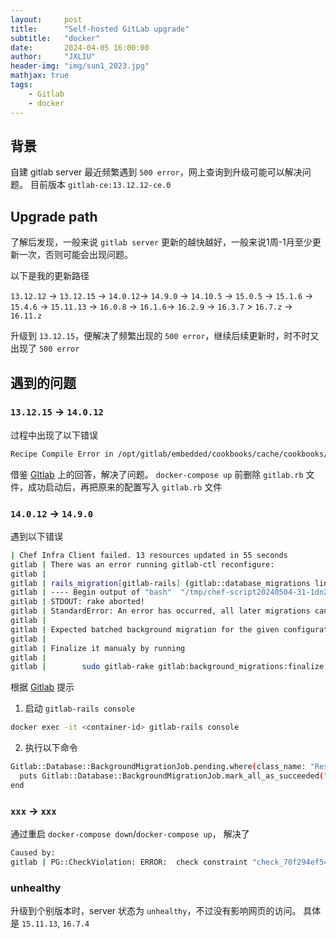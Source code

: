 ```yaml
---
layout:     post
title:      "Self-hosted GitLab upgrade"
subtitle:   "docker"
date:       2024-04-05 16:00:00
author:     "JXLIU"
header-img: "img/sun1_2023.jpg"
mathjax: true
tags:
    - Gitlab
    - docker
---
```


## 背景
自建 gitlab server 最近频繁遇到 `500 error`，网上查询到升级可能可以解决问题。
目前版本 `gitlab-ce:13.12.12-ce.0`

## Upgrade path

了解后发现，一般来说 `gitlab server` 更新的越快越好，一般来说1周-1月至少更新一次，否则可能会出现问题。

以下是我的更新路径

`13.12.12` -> `13.12.15` -> `14.0.12`-> `14.9.0` -> `14.10.5` -> 
`15.0.5` -> `15.1.6` -> `15.4.6` -> `15.11.13` ->
`16.0.8` -> `16.1.6`-> `16.2.9` -> `16.3.7` > `16.7.z` -> `16.11.z`

升级到 `13.12.15`，便解决了频繁出现的 `500 error`，继续后续更新时，时不时又出现了 `500 error`

## 遇到的问题

### `13.12.15` -> `14.0.12` 
过程中出现了以下错误

```bash
Recipe Compile Error in /opt/gitlab/embedded/cookbooks/cache/cookbooks/gitlab-ee/recipes/default.rb
```
借鉴 [GItlab](https://gitlab.com/gitlab-org/omnibus-gitlab/-/issues/3977) 上的回答，解决了问题。
`docker-compose up` 前删除 `gitlab.rb` 文件，成功启动后，再把原来的配置写入 `gitlab.rb` 文件

### `14.0.12` -> `14.9.0`

遇到以下错误
```bash
| Chef Infra Client failed. 13 resources updated in 55 seconds
gitlab | There was an error running gitlab-ctl reconfigure:
gitlab |
gitlab | rails_migration[gitlab-rails] (gitlab::database_migrations line 51) had an error: Mixlib::ShellOut::ShellCommandFailed: bash[migrate gitlab-rails database] (/opt/gitlab/embedded/cookbooks/cache/cookbooks/gitlab/resources/rails_migration.rb line 16) had an error: Mixlib::ShellOut::ShellCommandFailed: Expected process to exit with [0], but received '1'
gitlab | ---- Begin output of "bash"  "/tmp/chef-script20240504-31-1dn2mnj" ----
gitlab | STDOUT: rake aborted!
gitlab | StandardError: An error has occurred, all later migrations canceled:
gitlab |
gitlab | Expected batched background migration for the given configuration to be marked as 'finished', but it is 'active':     {:job_class_name=>"CopyColumnUsingBackgroundMigrationJob", :table_name=>"ci_stages", :column_name=>"id", :job_arguments=>[["id"], ["id_convert_to_bigint"]]}
gitlab |
gitlab | Finalize it manualy by running
gitlab |
gitlab |        sudo gitlab-rake gitlab:background_migrations:finalize[CopyColumnUsingBackgroundMigrationJob,ci_stages,id,'[["id"]\, ["id_convert_to_bigint"]]']
```

根据 [Gitlab](https://docs.gitlab.com/ee/update/versions/gitlab_14_changes.html#1490) 提示

1. 启动 `gitlab-rails console`

```bash
docker exec -it <container-id> gitlab-rails console
```
2. 执行以下命令

```bash
Gitlab::Database::BackgroundMigrationJob.pending.where(class_name: "ResetDuplicateCiRunnersTokenValuesOnProjects").find_each do |job|
  puts Gitlab::Database::BackgroundMigrationJob.mark_all_as_succeeded("ResetDuplicateCiRunnersTokenValuesOnProjects", job.arguments)
end
```

### `xxx` -> `xxx` 
通过重启 `docker-compose down`/`docker-compose up`， 解决了
```bash
Caused by:
gitlab | PG::CheckViolation: ERROR:  check constraint "check_70f294ef54" is violated by some row
```
### unhealthy

升级到个别版本时，server 状态为 `unhealthy`，不过没有影响网页的访问。
具体是 `15.11.13`, `16.7.4`